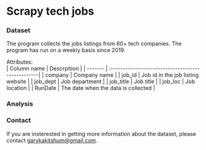 # Scrapy tech jobs

### Dataset
The program collects the jobs listings from 60+ tech companies. The program has run on a weekly basis since 2019.

Attributes:  
| Column name                    | Descrpition                                             |
| ------- | :-------------------------------------------------| 
| company   		   	   | Company name |
| job_id   		   	   | Job id in the job listing website |
| job_dept   		   	   | Job department |
| job_title   		   	   | Job title |
| job_loc   		   	   | Job location |
| RunDate   		   	   | The date when the data is collected |




### Analysis


### Contact
If you are insterested in getting more information about the dataset, please contact <garykakitshum@gmail.com>. 
